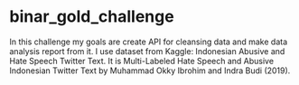 # binar_gold_challenge
In this challenge my goals are create API for cleansing data and make data analysis report from it. I use dataset from Kaggle: Indonesian Abusive and Hate Speech Twitter Text. It is Multi-Labeled Hate Speech and Abusive Indonesian Twitter Text by Muhammad Okky Ibrohim and Indra Budi (2019).
